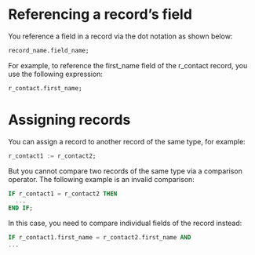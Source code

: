 # Referencing a record’s field
You reference a field in a record via the dot notation as shown below:
```sql
record_name.field_name;
```

For example, to reference the first_name field of the r_contact record, you use the following expression:
```sql
r_contact.first_name;
```

# Assigning records
You can assign a record to another record of the same type, for example:
```sql
r_contact1 := r_contact2;
```

But you cannot compare two records of the same type via a comparison operator. The following example is an invalid comparison:
```sql
IF r_contact1 = r_contact2 THEN
  ...
END IF;
```

In this case, you need to compare individual fields of the record instead:
```sql
IF r_contact1.first_name = r_contact2.first_name AND
...
```

```
```
